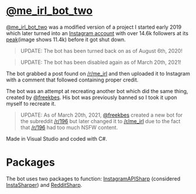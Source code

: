 # [@me_irl_bot_two](https://instagram.com/me_irl_bot_two)

[@me_irl_bot_two](https://instagram.com/me_irl_bot_two) was a modified version of a project I started early 2019 which later turned into an [Instagram account](https://instagram.com/me_irl_bot_two) with over 14.6k followers at its [peak](https://raw.githubusercontent.com/tylastrog/me_irl_bot_two/master/peak_screenshot.png)(image shows 11.4k) before it got shut down.

> UPDATE: The bot has been turned back on as of August 6th, 2020!

> UPDATE: The bot has been disabled again as of March 20th, 2021!

The bot grabbed a post found on [/r/me_irl](https://www.reddit.com/r/me_irl) and then uploaded it to Instagram with a comment that followed containing proper credit.

The bot was an attempt at recreating another bot which did the same thing, created by [@freekbes](https://freekb.es/). His bot was previously banned so I took it upon myself to recreate it.

> UPDATE: As of March 20th, 2021, [@freekbes](https://freekb.es/) created a new bot for the subreddit [/r/196](https://www.reddit.com/r/196) but later changed it to [/r/me_irl](https://www.reddit.com/r/me_irl) due to the fact that [/r/196](https://www.reddit.com/r/196) had too much NSFW content.

Made in Visual Studio and coded with C#.

# Packages

The bot uses two packages to function: [InstagramAPISharp](https://github.com/ramtinak/InstagramApiSharp) (considered [InstaSharper](https://github.com/InstaSharp/InstaSharp)) and [RedditSharp](https://github.com/CrustyJew/RedditSharp).
